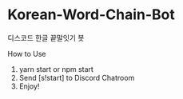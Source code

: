 # Korean-Word-Chain-Bot
디스코드 한글 끝말잇기 봇

How to Use
1. yarn start or npm start
2. Send [s!start] to Discord Chatroom
3. Enjoy!
